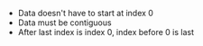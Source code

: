* Data doesn't have to start at index 0
* Data must be contiguous
* After last index is index 0, index before 0 is last
